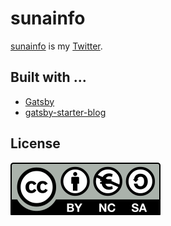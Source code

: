 # sunainfo
[sunainfo](https://ghsable.github.io/sunainfo/) is my [Twitter](https://twitter.com/).

## Built with ...
- [Gatsby](https://www.gatsbyjs.com/)
- [gatsby-starter-blog](https://www.gatsbyjs.com/starters/gatsbyjs/gatsby-starter-blog)

## License
[![CC BY-NC-SA 4.0](https://raw.githubusercontent.com/ghsable/sunainfo/main/.license/by-nc-sa.eu.svg)](https://creativecommons.org/licenses/by-nc-sa/4.0/)
